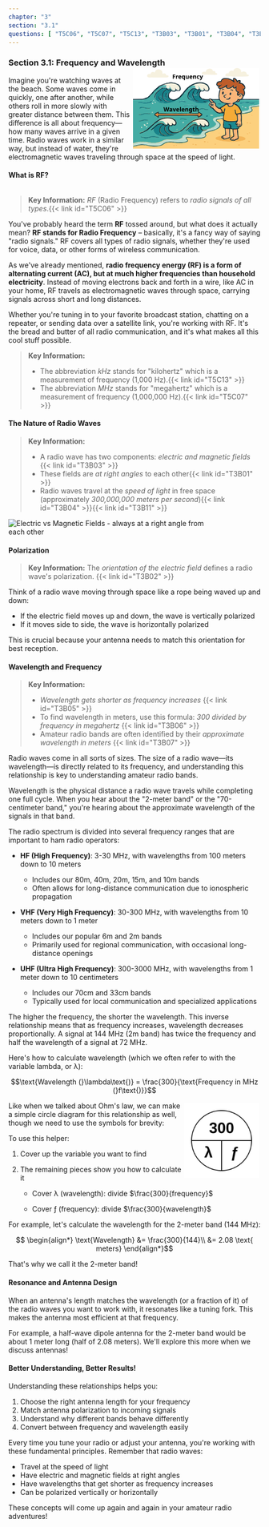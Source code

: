```yaml
---
chapter: "3"
section: "3.1"
questions: [ "T5C06", "T5C07", "T5C13", "T3B03", "T3B01", "T3B04", "T3B11", "T3B02", "T3B05", "T3B06", "T3B07"]
---
```


### Section 3.1: Frequency and Wavelength

<img src="../../../images/illus/waves.svg" alt="cartoon showing a conductor on the left and an insulator on the right, angry with each other" style="float: right; width: 350px; max-width: 50% !important; margin: 3px; margin-top: -1rem" />

Imagine you're watching waves at the beach. Some waves come in quickly, one after another, while others roll in more slowly with greater distance between them. This difference is all about frequency—how many waves arrive in a given time. Radio waves work in a similar way, but instead of water, they're electromagnetic waves traveling through space at the speed of light.

#### What is RF?

<div style="clear:both;"></div>

> **Key Information:** *RF* (Radio Frequency) refers to *radio signals of all types*.{{< link id="T5C06" >}}

You've probably heard the term **RF** tossed around, but what does it actually mean? **RF stands for Radio Frequency** – basically, it's a fancy way of saying "radio signals." RF covers all types of radio signals, whether they're used for voice, data, or other forms of wireless communication.  

As we've already mentioned, **radio frequency energy (RF) is a form of alternating current (AC), but at much higher frequencies than household electricity**. Instead of moving electrons back and forth in a wire, like AC in your home, RF travels as electromagnetic waves through space, carrying signals across short and long distances.  

Whether you're tuning in to your favorite broadcast station, chatting on a repeater, or sending data over a satellite link, you're working with RF. It's the bread and butter of all radio communication, and it's what makes all this cool stuff possible.  

> **Key Information:**
> * The abbreviation *kHz* stands for "kilohertz" which is a measurement of frequency (1,000 Hz).{{< link id="T5C13" >}}
> * The abbreviation *MHz* stands for "megahertz" which is a measurement of frequency (1,000,000 Hz).{{< link id="T5C07" >}}

#### The Nature of Radio Waves

> **Key Information:** 
> - A radio wave has two components: *electric and magnetic fields* {{< link id="T3B03" >}}
> - These fields are *at right angles* to each other{{< link id="T3B01" >}}
> - Radio waves travel at the *speed of light* in free space (approximately *300,000,000 meters per second*){{< link id="T3B04" >}}{{< link id="T3B11" >}}

<img src="../../../images/electromagnetic-3d.gif" alt="Electric vs Magnetic Fields - always at a right angle from each other"  style="max-width: 400px;" />

#### Polarization

> **Key Information:** The *orientation of the electric field* defines a radio wave's polarization. {{< link id="T3B02" >}}

Think of a radio wave moving through space like a rope being waved up and down:
- If the electric field moves up and down, the wave is vertically polarized
- If it moves side to side, the wave is horizontally polarized

This is crucial because your antenna needs to match this orientation for best reception.

#### Wavelength and Frequency

> **Key Information:** 
> - *Wavelength gets shorter as frequency increases* {{< link id="T3B05" >}}
> - To find wavelength in meters, use this formula: *300 divided by frequency in megahertz* {{< link id="T3B06" >}}
> - Amateur radio bands are often identified by their *approximate wavelength in meters* {{< link id="T3B07" >}}

Radio waves come in all sorts of sizes. The size of a radio wave—its wavelength—is directly related to its frequency, and understanding this relationship is key to understanding amateur radio bands.

Wavelength is the physical distance a radio wave travels while completing one full cycle. When you hear about the "2-meter band" or the "70-centimeter band," you're hearing about the approximate wavelength of the signals in that band.

The radio spectrum is divided into several frequency ranges that are important to ham radio operators:

- **HF (High Frequency)**: 3-30 MHz, with wavelengths from 100 meters down to 10 meters
  - Includes our 80m, 40m, 20m, 15m, and 10m bands
  - Often allows for long-distance communication due to ionospheric propagation

- **VHF (Very High Frequency)**: 30-300 MHz, with wavelengths from 10 meters down to 1 meter
  - Includes our popular 6m and 2m bands
  - Primarily used for regional communication, with occasional long-distance openings

- **UHF (Ultra High Frequency)**: 300-3000 MHz, with wavelengths from 1 meter down to 10 centimeters
  - Includes our 70cm and 33cm bands
  - Typically used for local communication and specialized applications

The higher the frequency, the shorter the wavelength. This inverse relationship means that as frequency increases, wavelength decreases proportionally. A signal at 144 MHz (2m band) has twice the frequency and half the wavelength of a signal at 72 MHz.

Here's how to calculate wavelength (which we often refer to with the variable lambda, or λ):

$$\text{Wavelength (}\lambda\text{)} = \frac{300}{\text{Frequency in MHz (}f\text{)}}$$

<img src="../../../images/form-wavelength.svg" alt="Wavelength/Frequency formula Circle" style="float: right; width: 150px; margin: 3px;" />

Like when we talked about Ohm's law, we can make a simple circle diagram for this relationship as well, though we need to use the symbols for brevity:

To use this helper:
1. Cover up the variable you want to find
2. The remaining pieces show you how to calculate it

   - Cover λ (wavelength): divide $\frac{300}{frequency}$

   - Cover ƒ (frequency): divide $\frac{300}{wavelength}$

For example, let's calculate the wavelength for the 2-meter band (144 MHz):

$$
\begin{align*}
\text{Wavelength} &= \frac{300}{144}\\
&= 2.08 \text{ meters}
\end{align*}$$

That's why we call it the 2-meter band!

#### Resonance and Antenna Design

When an antenna's length matches the wavelength (or a fraction of it) of the radio waves you want to work with, it resonates like a tuning fork. This makes the antenna most efficient at that frequency. 

For example, a half-wave dipole antenna for the 2-meter band would be about 1 meter long (half of 2.08 meters). We'll explore this more when we discuss antennas!

#### Better Understanding, Better Results!

Understanding these relationships helps you:
1. Choose the right antenna length for your frequency
2. Match antenna polarization to incoming signals
3. Understand why different bands behave differently
4. Convert between frequency and wavelength easily

Every time you tune your radio or adjust your antenna, you're working with these fundamental principles. Remember that radio waves:
- Travel at the speed of light
- Have electric and magnetic fields at right angles
- Have wavelengths that get shorter as frequency increases
- Can be polarized vertically or horizontally

These concepts will come up again and again in your amateur radio adventures!
